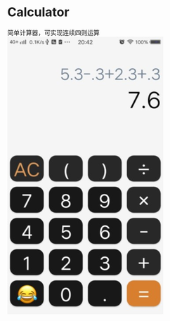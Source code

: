 # Calculator
简单计算器，可实现连续四则运算
![image](https://github.com/kylechandev/Calculator/blob/master/app/src/main/assets/calculator1.jpg)
